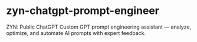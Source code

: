 # zyn-chatgpt-prompt-engineer
ZYN: Public ChatGPT Custom GPT prompt engineering assistant — analyze, optimize, and automate AI prompts with expert feedback.
